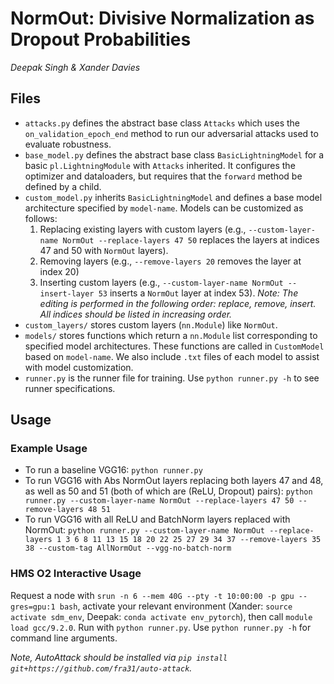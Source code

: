 # NormOut: Divisive Normalization as Dropout Probabilities
*Deepak Singh & Xander Davies*

## Files 

- `attacks.py` defines the abstract base class `Attacks` which uses the `on_validation_epoch_end` method to run our adversarial attacks used to evaluate robustness.
- `base_model.py` defines the abstract base class `BasicLightningModel` for a basic `pl.LightningModule` with `Attacks` inherited. It configures the optimizer and dataloaders, but requires that the `forward` method be defined by a child.
- `custom_model.py` inherits `BasicLightningModel` and defines a base model architecture specified by `model-name`. Models can be customized as follows:
    1. Replacing existing layers with custom layers (e.g., `--custom-layer-name NormOut --replace-layers 47 50` replaces the layers at indices 47 and 50 with `NormOut` layers).
    2. Removing layers (e.g., `--remove-layers 20` removes the layer at index 20)
    3. Inserting custom layers (e.g., `--custom-layer-name NormOut --insert-layer 53` inserts a `NormOut` layer at index 53). 
    *Note: The editing is performed in the following order: replace, remove, insert. All indices should be listed in increasing order.*
- `custom_layers/` stores custom layers (`nn.Module`) like `NormOut`.
- `models/` stores functions which return a `nn.Module` list corresponding to specified model architectures. These functions are called in `CustomModel` based on `model-name`. We also include `.txt` files of each model to assist with model customization.
- `runner.py` is the runner file for training. Use `python runner.py -h` to see runner specifications. 

## Usage 

### Example Usage
- To run a baseline VGG16: `python runner.py`
- To run VGG16 with Abs NormOut layers replacing both layers 47 and 48, as well as 50 and 51 (both of which are (ReLU, Dropout) pairs): `python runner.py --custom-layer-name NormOut --replace-layers 47 50 --remove-layers 48 51`
- To run VGG16 with all ReLU and BatchNorm layers replaced with NormOut: `python runner.py --custom-layer-name NormOut --replace-layers 1 3 6 8 11 13 15 18 20 22 25 27 29 34 37 --remove-layers 35 38 --custom-tag AllNormOut --vgg-no-batch-norm`


### HMS O2 Interactive Usage

Request a node with `srun -n 6 --mem 40G --pty -t 10:00:00 -p gpu --gres=gpu:1 bash`, activate your relevant environment (Xander: `source activate sdm_env`, Deepak: `conda activate env_pytorch`), then call `module load gcc/9.2.0`. Run with `python runner.py`.  Use `python runner.py -h` for command line arguments. 

*Note, AutoAttack should be installed via `pip install git+https://github.com/fra31/auto-attack`.*